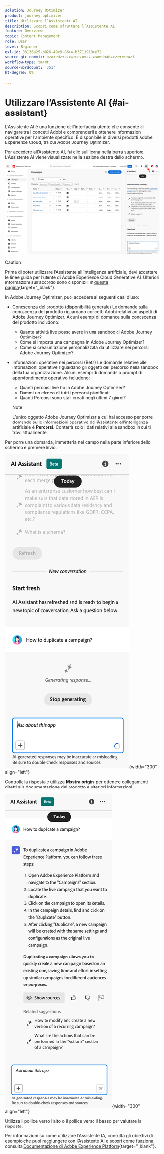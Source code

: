 ```yaml
---
solution: Journey Optimizer
product: journey optimizer
title: Utilizzare l’Assistente AI
description: Scopri come sfruttare l’Assistente AI
feature: Overview
topic: Content Management
role: User
level: Beginner
exl-id: 03136a25-b826-49e9-86c4-b3711913ee72
source-git-commit: 02a3ed25c7047ce709271a386d9ab4c2e976e42f
workflow-type: tm+mt
source-wordcount: '351'
ht-degree: 0%

---
```


# Utilizzare l’Assistente AI {#ai-assistant}

L’Assistente AI è una funzione dell’interfaccia utente che consente di navigare tra i concetti Adobi e comprenderli e ottenere informazioni operative per l’ambiente specifico. È disponibile in diversi prodotti Adobe Experience Cloud, tra cui Adobe Journey Optimizer.

Per accedere all’Assistente AI, fai clic sull’icona nella barra superiore. L’Assistente AI viene visualizzato nella sezione destra dello schermo.

![](assets/do-not-localize/ai-assistant-open.png)


>[!CAUTION]
>
>Prima di poter utilizzare l’Assistente all’intelligenza artificiale, devi accettare le linee guida per l’utente di Adobe Experience Cloud Generative AI. Ulteriori informazioni sull’accordo sono disponibili in [questa pagina](https://experienceleague.adobe.com/en/docs/experience-platform/ai-assistant/home){target="_blank"}.

In Adobe Journey Optimizer, puoi accedere ai seguenti casi d’uso:

* Conoscenza del prodotto (disponibilità generale) Le domande sulla conoscenza del prodotto riguardano concetti Adobi relativi ad aspetti di Adobe Journey Optimizer. Alcuni esempi di domande sulla conoscenza del prodotto includono:

   * Quante attività live posso avere in una sandbox di Adobe Journey Optimizer?
   * Come si imposta una campagna in Adobe Journey Optimizer?
   * Come si crea un&#39;azione personalizzata da utilizzare nei percorsi Adobe Journey Optimizer?


* Informazioni operative nei percorsi (Beta) Le domande relative alle informazioni operative riguardano gli oggetti del percorso nella sandbox della tua organizzazione. Alcuni esempi di domande o prompt di approfondimento operativo includono:

   * Quanti percorsi live ho in Adobe Journey Optimizer?
   * Dammi un elenco di tutti i percorsi pianificati
   * Quanti Percorsi sono stati creati negli ultimi 7 giorni?

  >[!NOTE]
  >
  >L’unico oggetto Adobe Journey Optimizer a cui hai accesso per porre domande sulle informazioni operative dell’Assistente all’intelligenza artificiale è **Percorsi**. Conterrà solo i dati relativi alla sandbox in cui ti trovi attualmente.


Per porre una domanda, immetterla nel campo nella parte inferiore dello schermo e premere Invio.

![](assets/do-not-localize/ai-assistant-ask.png){width="300" align="left"}

Controlla la risposta e utilizza **Mostra origini** per ottenere collegamenti diretti alla documentazione del prodotto e ulteriori informazioni.

![](assets/do-not-localize/ai-assistant-answer.png){width="300" align="left"}

Utilizza il pollice verso l’alto o il pollice verso il basso per valutare la risposta.

Per informazioni su come utilizzare l’Assistente IA, consulta gli obiettivi di esempio che puoi raggiungere con l’Assistente AI e scopri come funziona, consulta [Documentazione di Adobe Experience Platform](https://experienceleague.adobe.com/en/docs/experience-platform/ai-assistant/home){target="_blank"}.
